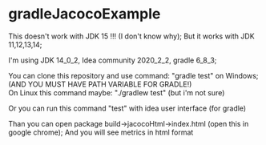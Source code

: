 # gradleJacocoExample

This doesn't  work with JDK 15 !!! (I don't know why); But it works with JDK 11,12,13,14;<br /> 

I'm using JDK 14_0_2, Idea community 2020_2_2, gradle 6_8_3;<br />

You can clone this repository and use command: "gradle test" on Windows; (AND YOU MUST HAVE PATH VARIABLE FOR GRADLE!) <br />
On Linux this command maybe: "./gradlew test" (but i'm not sure) <br />

Or you can run this command "test" with idea user interface (for gradle) <br />

Than you can open package build->jacocoHtml->index.html (open this in google chrome); And you will see metrics in html format

